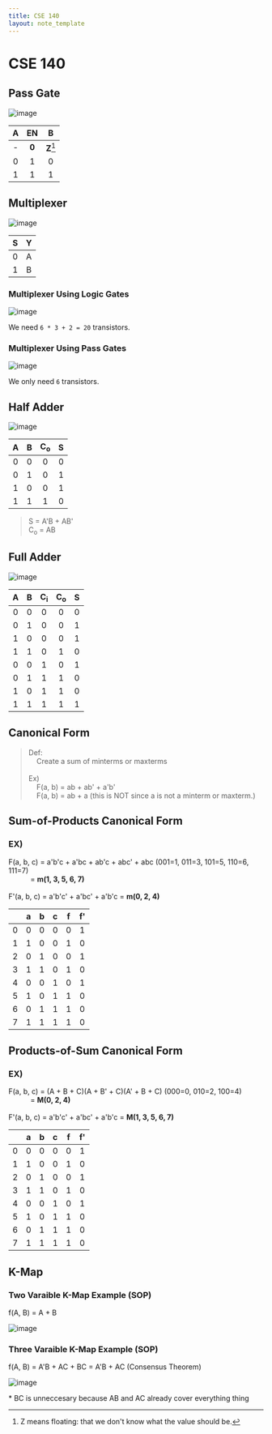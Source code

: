 ```yaml
---
title: CSE 140
layout: note_template
---
```


# CSE 140

## Pass Gate

![image](/assets/images/cse_140/week_2/pass_gate.png)

| A | EN | B |
|:-:|:-:|:-:|
| - | **0** | **Z**[^1] |
| 0 | 1 | 0 |
| 1 | 1 | 1 |

[^1]: Z means floating: that we don't know what the value should be.

## Multiplexer

![image](/assets/images/cse_140/week_2/multiplexer.png)

| S | Y |
|:-:|:-:|
| 0 | A |
| 1 | B |

### Multiplexer Using Logic Gates

![image](/assets/images/cse_140/week_2/mut_logic.png)

We need `6 * 3 + 2 = 20` transistors.

### Multiplexer Using Pass Gates

![image](/assets/images/cse_140/week_2/mut_pass.png)

We only need `6` transistors.

## Half Adder

![image](/assets/images/cse_140/week_2/half_adder.png)

| A | B | C<sub>o</sub> | S |
|:-:|:-:|:--:|:-:|
| 0 | 0 |  0 | 0 |
| 0 | 1 |  0 | 1 |
| 1 | 0 |  0 | 1 |
| 1 | 1 |  1 | 0 |

> S = A'B + AB' <br>
> C<sub>o</sub> = AB

## Full Adder

![image](/assets/images/cse_140/week_2/full_adder.png)

| A | B | C<sub>i</sub> | C<sub>o</sub> | S |
|:-:|:-:|:-:|:-:|:-:|
| 0 | 0 | 0 | 0 | 0 |
| 0 | 1 | 0 | 0 | 1 |
| 1 | 0 | 0 | 0 | 1 |
| 1 | 1 | 0 | 1 | 0 |
| 0 | 0 | 1 | 0 | 1 |
| 0 | 1 | 1 | 1 | 0 |
| 1 | 0 | 1 | 1 | 0 |
| 1 | 1 | 1 | 1 | 1 |

## Canonical Form

> Def: <br>
> &nbsp;&nbsp;&nbsp;&nbsp;Create a sum of minterms or maxterms <br><br>
> Ex) <br>
> &nbsp;&nbsp;&nbsp;&nbsp;F(a, b) = ab + ab' + a'b' <br>
> &nbsp;&nbsp;&nbsp;&nbsp;F(a, b) = ab + a (this is NOT since a is not a minterm or maxterm.)

## Sum-of-Products Canonical Form

### EX)

F(a, b, c) = a'b'c + a'bc + ab'c + abc' + abc (001=1, 011=3, 101=5, 110=6, 111=7) <br>
&nbsp;&nbsp;&nbsp;&nbsp;&nbsp;&nbsp;&nbsp;&nbsp;&nbsp;&nbsp; = **m(1, 3, 5, 6, 7)** <br><br>
F'(a, b, c) = a'b'c' + a'bc' + a'b'c = **m(0, 2, 4)**

|   | a | b | c | f | f'|
|:-:|:-:|:-:|:-:|:-:|:-:|
| 0 | 0 | 0 | 0 | 0 | 1 |
| 1 | 1 | 0 | 0 | 1 | 0 |
| 2 | 0 | 1 | 0 | 0 | 1 |
| 3 | 1 | 1 | 0 | 1 | 0 |
| 4 | 0 | 0 | 1 | 0 | 1 |
| 5 | 1 | 0 | 1 | 1 | 0 |
| 6 | 0 | 1 | 1 | 1 | 0 |
| 7 | 1 | 1 | 1 | 1 | 0 |

## Products-of-Sum Canonical Form

### EX)

F(a, b, c) = (A + B + C)(A + B' + C)(A' + B + C) (000=0, 010=2, 100=4) <br>
&nbsp;&nbsp;&nbsp;&nbsp;&nbsp;&nbsp;&nbsp;&nbsp;&nbsp;&nbsp; = **M(0, 2, 4)** <br><br>
F'(a, b, c) = a'b'c' + a'bc' + a'b'c = **M(1, 3, 5, 6, 7)**

|   | a | b | c | f | f'|
|:-:|:-:|:-:|:-:|:-:|:-:|
| 0 | 0 | 0 | 0 | 0 | 1 |
| 1 | 1 | 0 | 0 | 1 | 0 |
| 2 | 0 | 1 | 0 | 0 | 1 |
| 3 | 1 | 1 | 0 | 1 | 0 |
| 4 | 0 | 0 | 1 | 0 | 1 |
| 5 | 1 | 0 | 1 | 1 | 0 |
| 6 | 0 | 1 | 1 | 1 | 0 |
| 7 | 1 | 1 | 1 | 1 | 0 |

## K-Map

### Two Varaible K-Map Example (SOP)

f(A, B) = A + B

![image](/assets/images/cse_140/week_2/two_var_kmap.png)

### Three Varaible K-Map Example (SOP)

f(A, B) = A'B + AC + BC = A'B + AC (Consensus Theorem)

![image](/assets/images/cse_140/week_2/three_var_kmap.png)

\* BC is unneccesary because AB and AC already cover everything thing